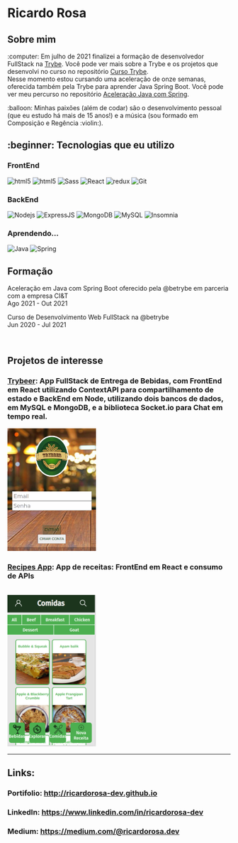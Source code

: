 <!-- **TESTING TO ADD A GITHUB PROFILE** </br> -->

<h1>Ricardo Rosa</h1>

<h2>Sobre mim</h2>
<p>:computer: Em julho de 2021 finalizei a formação de desenvolvedor FullStack na <a href="https://github.com/betrybe">Trybe</a>. Você pode ver mais sobre a Trybe e os projetos que desenvolvi no curso no repositório <a href="https://github.com/ricardorosa-dev/Curso-Trybe">Curso Trybe</a>.<br />
Nesse momento estou cursando uma aceleração de onze semanas, oferecida também pela Trybe para aprender Java Spring Boot. Você pode ver meu percurso no repositório <a href="https://github.com/ricardorosa-dev/aceleracao-cit-java-spring">Aceleração Java com Spring</a>.
</p>

<p>:balloon: Minhas paixões (além de codar) são o desenvolvimento pessoal (que eu estudo há mais de 15 anos!) e a música (sou formado em Composição e Regência :violin:).</p>

<h2>:beginner: Tecnologias que eu utilizo</h2>
<h3>FrontEnd</h3>
<p>
  <img alt="html5" src="https://img.shields.io/badge/-HTML5-E34F26?style=flat-square&logo=html5&logoColor=white" />
  <img alt="html5" src="https://img.shields.io/badge/-CSS-264de4?style=flat-square&logo=css3&logoColor=white" />
  <img alt="Sass" src="https://img.shields.io/badge/-Sass-CC6699?style=flat-square&logo=sass&logoColor=white" />
  <img alt="React" src="https://img.shields.io/badge/-React-45b8d8?style=flat-square&logo=react&logoColor=white" />
  <img alt="redux" src="https://img.shields.io/badge/-Redux-764ABC?style=flat-square&logo=redux&logoColor=white" />
  <img alt="Git" src="https://img.shields.io/badge/-Git-f34f29?style=flat-square&logo=git&logoColor=white" />
</p>

  
  <h3>BackEnd</h3>
<p>
  <img alt="Nodejs" src="https://img.shields.io/badge/-Nodejs-43853d?style=flat-square&logo=Node.js&logoColor=white" />
  <img alt="ExpressJS" src="https://img.shields.io/badge/-ExpressJS-whitesmoke?style=flat-square&logo=express&logoColor=gray" />
  <img alt="MongoDB" src="https://img.shields.io/badge/-MongoDB-13aa52?style=flat-square&logo=mongodb&logoColor=white" />
  <img alt="MySQL" src="https://img.shields.io/badge/-MySQL-00758f?style=flat-square&logo=mysql&logoColor=white" />
  <img alt="Insomnia" src="https://img.shields.io/badge/-Insomnia-5849BE?style=flat-square&logo=insomnia&logoColor=white" />
</p>
  
  <h3>Aprendendo...</h3>
<p>
  <img alt="Java" src="https://img.shields.io/badge/-Java-f89820?style=flat-square&logo=Java&logoColor=white" />
  <img alt="Spring" src="https://img.shields.io/badge/-Spring Boot-6db23f?style=flat-square&logo=SpringBoot&logoColor=white" />
<!--   <img alt="React Native" src="https://img.shields.io/badge/-React Native-63dbfb?style=flat-square&logo=React&logoColor=black" /> -->
<!-- <img alt="Python" src="https://img.shields.io/badge/-Python-FFD43B?style=flat-square&logo=Python&logoColor=gray" /> -->
</p>
  
<!--
  <h3>Próximos da lista:</h3>
  <img alt="TypeScript" src="https://img.shields.io/badge/-TypeScript-007ACC?style=flat-square&logo=typescript&logoColor=white" style="opacity: 0.3" />
  <img alt="GraphQL" src="https://img.shields.io/badge/-GraphQL-E10098?style=flat-square&logo=graphql&logoColor=white" style="opacity: 0.3" />
  <img alt="Styled Components" src="https://img.shields.io/badge/-Styled_Components-db7092?style=flat-square&logo=styled-components&logoColor=white" style="opacity: 0.3" /> 
  <img alt="angular" src="https://img.shields.io/badge/-Angular-DD0031?style=flat-square&logo=angular&logoColor=white" style="opacity: 0.3" />
  <img alt="PHP" src="https://img.shields.io/badge/-PHP-474A8A?style=flat-square&logo=PHP&logoColor=white" style="opacity: 0.3" />
  <img alt="React Native" src="https://img.shields.io/badge/-React Native-63dbfb?style=flat-square&logo=React&logoColor=black" style="opacity: 0.3" />
</p>
-->

<h2>Formação</h2>
<p>Aceleração em Java com Spring Boot oferecido pela @betrybe em parceria com a empresa CI&T <br />
Ago 2021 - Out 2021</p>

<p>Curso de Desenvolvimento Web FullStack na @betrybe <br />
Jun 2020 - Jul 2021</p>
<br />

<h2>Projetos de interesse</h2>

<h3><a href="https://github.com/ricardorosa-dev/33-Trybeer-v2">Trybeer</a>: App FullStack de Entrega de Bebidas, com FrontEnd em React utilizando ContextAPI para compartilhamento de estado e BackEnd em Node, utilizando dois bancos de dados, em MySQL e MongoDB, e a biblioteca Socket.io para Chat em tempo real.</h3>

<img src="img/trybeer.png" width="200px" />

<h3><a href="https://github.com/ricardorosa-dev/sd-06-project-recipes-app">Recipes App</a>: App de receitas: FrontEnd em React e consumo de APIs</h3> <br />
<img src="img/recipes.png" width="200px" />

---
<h2> Links:</h2>
<h3>Portifolio: <a href="http://ricardorosa-dev.github.io">http://ricardorosa-dev.github.io</a></h3>
<h3>LinkedIn: <a href="https://www.linkedin.com/in/ricardorosa-dev">https://www.linkedin.com/in/ricardorosa-dev</a></h3>
<h3>Medium: <a href="https://medium.com/@ricardorosa.dev">https://medium.com/@ricardorosa.dev</a></h3>
